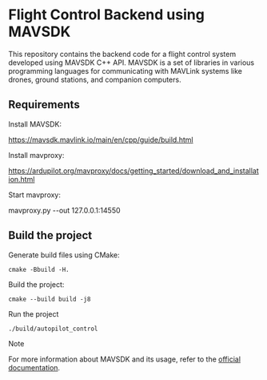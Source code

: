 # Flight Control Backend using MAVSDK

This repository contains the backend code for a flight control system developed using MAVSDK C++ API. 
MAVSDK is a set of libraries in various programming languages for communicating with MAVLink systems like drones, ground stations, and companion computers. 

## Requirements

Install MAVSDK:

https://mavsdk.mavlink.io/main/en/cpp/guide/build.html

Install mavproxy:

https://ardupilot.org/mavproxy/docs/getting_started/download_and_installation.html

Start mavproxy:

mavproxy.py --out 127.0.0.1:14550

## Build the project

Generate build files using CMake:

```
cmake -Bbuild -H.
```

Build the project:

```
cmake --build build -j8
```

Run the project

```
./build/autopilot_control
```

> [!NOTE]
> For more information about MAVSDK and its usage, refer to the [official documentation](https://mavsdk.mavlink.io/main/en/cpp/guide/).



